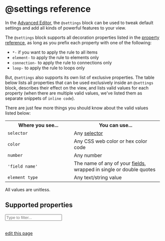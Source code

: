 # @settings reference

In the [Advanced Editor](/overview/view-editors.html#advanced-editor), the `@settings` block can be used to tweak default settings and add all kinds of powerful features to your view.

The `@settings` block supports all decoration properties listed in the [property reference](/guides/property-reference.html), as long as you prefix each property with one of the following:
- `*-` if you want to apply the rule to all items
- `element-` to apply the rule to elements only
- `connection-` to apply the rule to connections only
- `loop-` to apply the rule to loops only

But, `@settings` also supports its own list of exclusive properties. The table below lists all properties that can be used exclusively inside an `@settings` block, describes their effect on the view, and lists valid values for each property (when there are multiple valid values, we've listed them as separate snippets of `inline code`).

There are just few more things you should know about the valid values listed below:

<table class="table border-bottom">
  <tbody>
    <tr>
      <th>Where you see...</th>
      <th>You can use...</th>
    </tr>
    <tr>
      <td><code>selector</code></td>
      <td>Any <a href="/guides/selectors.html">selector</a></td>
    </tr>
    <tr>
      <td><code>color</code></td>
      <td>Any CSS web color or hex color code</td>
    </tr>
    <tr>
      <td><code>number</code></td>
      <td>Any number</td>
    </tr>
    <tr>
      <td><code>'field name'</code></td>
      <td>The name of any of your <a href="/guides/fields.html">fields</a>, wrapped in single or double quotes</td>
    </tr>
    <tr>
      <td><code>element type</code></td>
      <td>Any text/string value</td>
    </tr>
  </tbody>
</table>

All values are unitless.


## Supported properties

<input type="text" id="settings-search-box" class="search-box" onkeyup="searchProperties('settings')" placeholder="Type to filter...">

<style>
  th:first-child {
    width: 200px;
  }

  td:nth-child(3) div:not(:first-child) {
    margin-top: 1.5rem;
  }
</style>

<table id="settings-reference-table" class="table border-bottom"></table>

<script type="text/javascript" src="https://unpkg.com/@alexvipond/kumu-docs-extracted@0.1.2/lib/index.umd.js"></script>
<script type="text/javascript">
const settingsReference = [
  {
    "Property": "attenuation",
    "Description": "Determines whether elements and connections maintain their size relative to the background map (available for the Geo template only)",
    "Possible values": ["on", "off"]
  },
  {
    "Property": "background-color",
    "Description": "Sets the canvas' background color",
    "Possible values": ["color"]
  },
  {
    "Property": "background-opacity",
    "Description": "Sets the opacity of items outside of a showcased selection",
    "Possible values": ["0..1"]
  },
  {
    "Property": "bridge",
    "Description": "Activates bridging. See the <a href=\"/guides/bridge.html#bridge-in-the-advanced-editor\">bridge guide</a> for more information.",
    "Possible values": ["element-selector"]
  },
  {
    "Property": "cluster",
    "Description": "Activates clustering. See the <a href=\"/guides/clustering.html#activate-clustering-in-the-advanced-editor\">cluster guide</a> for more information.",
    "Possible values": ["'field name'", "element-selector by 'field name'", "element-selector by 'field name' as 'element type'"]
  },
  {
    "Property": "culling",
    "Description": "Determines whether elements and connections are hidden when the reader zooms in very close",
    "Possible values": ["on", "off"]
  },
  {
    "Property": "focus",
    "Description": "Activates focus. See the <a href=\"/guides/focus.html#activate-focus-in-the-advanced-editor\">focus guide</a> for more information.",
    "Possible values": ["selector out number"]
  },
  {
    "Property": "font-cutoff",
    "Description": "Sets the minimum font size at which labels will display when the map is zoomed out. Set to <code>0</code> to always display labels, regardless of zoom level.",
    "Possible values": ["number"]
  },
  {
    "Property": "foreground-opacity",
    "Description": "Sets the opacity of showcased items ",
    "Possible values": ["0..1"]
  },
  {
    "Property": "geo-location",
    "Description": "Sets the field that will be used to geo-locate elements",
    "Possible values": ["'field name'", "string template"]
  },
  {
    "Property": "geo-style",
    "Description": "Sets the style of the geo map",
    "Possible values": ["auto", "streets", "satellite"]
  },
  {
    "Property": "ignore",
    "Description": "Ignores a selection. See the <a href=\"/guides/filter.html#filter-in-the-advanced-editor\">filter guide</a> for more information.",
    "Possible values": ["selector"]
  },
  {
    "Property": "include",
    "Description": "Includes a selection. See the <a href=\"/guides/filter.html#filter-in-the-advanced-editor\">filter guide</a> for more information.",
    "Possible values": ["selector"]
  },
  {
    "Property": "layout",
    "Description": "Sets the layout type",
    "Possible values": ["force", "static", "scatter"]
  },
  {
    "Property": "layout-bounds-xmax",
    "Description": "Sets a maximum x coordinate that grid and guide lines can extend to",
    "Possible values": ["number"]
  },
  {
    "Property": "layout-bounds-xmin",
    "Description": "Sets a minimum x coordinate that grid and guide lines can extend to",
    "Possible values": ["number"]
  },
  {
    "Property": "layout-bounds-ymax",
    "Description": "Sets a maximum y coordinate that grid and guide lines can extend to",
    "Possible values": ["number"]
  },
  {
    "Property": "layout-bounds-ymin",
    "Description": "Sets a minimum y coordinate that grid and guide lines can extend to",
    "Possible values": ["number"]
  },
  {
    "Property": "layout-gravity",
    "Description": "Sets the gravity for the force-directed layout",
    "Possible values": ["number"]
  },
  {
    "Property": "layout-grid",
    "Description": "Determines whether a grid will be shown",
    "Possible values": ["on", "off"]
  },
  {
    "Property": "layout-grid-color",
    "Description": "Sets the color of the grid",
    "Possible values": ["color"]
  },
  {
    "Property": "layout-grid-offset",
    "Description": "Sets the space between grid lines",
    "Possible values": ["number"]
  },
  {
    "Property": "layout-grid-width",
    "Description": "Sets the thickness of grid lines",
    "Possible values": ["number"]
  },
  {
    "Property": "layout-guide-color",
    "Description": "Sets the color of guide lines",
    "Possible values": ["color"]
  },
  {
    "Property": "layout-guide-width",
    "Description": "Sets the thickness of guide lines",
    "Possible values": ["number"]
  },
  {
    "Property": "layout-guides",
    "Description": "Sets the x or y coordinate for each guide line, or the origin and radius of a circle",
    "Possible values": ["x(number)", "y(number)", "circle(x, y, r)", "circle(r)"]
  },
  {
    "Property": "layout-particle-charge",
    "Description": "Sets the particle charge for the force-directed layout",
    "Possible values": ["number"]
  },
  {
    "Property": "layout-preset",
    "Description": "Chooses a preset version of the force-directed layout",
    "Possible values": ["auto", "dense", "hairball"]
  },
  {
    "Property": "layout-spring-length",
    "Description": "Sets the spring length for the force-directed layout",
    "Possible values": ["number"]
  },
  {
    "Property": "layout-spring-strength",
    "Description": "Sets the spring strength for the force-directed layout",
    "Possible values": ["number"]
  },
  {
    "Property": "layout-x",
    "Description": "Sets the field used to determine elements' x coordinate in the scatter layout",
    "Possible values": ["'field name'"]
  },
  {
    "Property": "layout-x-multiplier",
    "Description": "Sets a number that will be multiplied by each elements <code>layout-x</code> field to determine their final x coordinate",
    "Possible values": ["number"]
  },
  {
    "Property": "layout-y",
    "Description": "Sets the field used to determine elements' x coordinate in the scatter layout",
    "Possible values": ["'field name'"]
  },
  {
    "Property": "layout-y-multiplier",
    "Description": "Sets a number that will be multiplied by each elements <code>layout-y</code> field to determine their final y coordinate",
    "Possible values": ["number"]
  },
  {
    "Property": "notification-color",
    "Description": "Sets the color of asterisks created by <a href=\"/guides/issues.html\">Issues</a>",
    "Possible values": ["color"]
  },
  {
    "Property": "profile",
    "Description": "Controls whether or not profiles can be opened",
    "Possible values": ["on", "off"]
  },
  {
    "Property": "quality",
    "Description": "Sets the render quality",
    "Possible values": ["fast", "best"]
  },
  {
    "Property": "radar",
    "Description": "Determines whether a radar will be shown",
    "Possible values": ["on", "off"]
  },
  {
    "Property": "radar-axes",
    "Description": "Sets the labels for radar axes",
    "Possible values": ["Axis 1, Axis 2, Axis 3..."]
  },
  {
    "Property": "radar-font-color",
    "Description": "Sets the color of radar labels",
    "Possible values": ["color"]
  },
  {
    "Property": "radar-font-family",
    "Description": "Sets the font family of radar labels",
    "Possible values": ["family-name", "generic-family"]
  },
  {
    "Property": "radar-font-size",
    "Description": "Sets the font size for radar labels",
    "Possible values": ["number"]
  },
  {
    "Property": "radar-ring-color",
    "Description": "Sets the color between radar rings",
    "Possible values": ["color"]
  },
  {
    "Property": "radar-ring-opacity",
    "Description": "Sets the opacity of radar rings",
    "Possible values": ["0..1"]
  },
  {
    "Property": "radar-ring-size",
    "Description": "Sets the distance between radar rings",
    "Possible values": ["number"]
  },
  {
    "Property": "radar-ring-size-inner",
    "Description": "Sets the radius of the inner radar ring",
    "Possible values": ["number"]
  },
  {
    "Property": "radar-rings",
    "Description": "Sets the labels for radar rings",
    "Possible values": ["Ring 1, Ring 2, Ring 3..."]
  },
  {
    "Property": "renderer",
    "Description": "Chooses which rendered will be used",
    "Possible values": ["canvas", "webgl"]
  },
  {
    "Property": "scale-max",
    "Description": "Sets the maximum allowed zoom level",
    "Possible values": ["number"]
  },
  {
    "Property": "scale-min",
    "Description": "Sets the minimum allowed zoom level",
    "Possible values": ["number"]
  },
  {
    "Property": "selection-color",
    "Description": "Sets the color of the ring that appears around selected elements",
    "Possible values": ["color"]
  },
  {
    "Property": "showcase",
    "Description": "Activates showcase. See the <a href=\"/guides/showcase.html#customize-showcase-settings-in-the-advanced-editor\">showcase guide</a> for more information.",
    "Possible values": ["selector"]
  },
  {
    "Property": "template",
    "Description": "Chooses a template",
    "Possible values": ["causal-loop", "custom", "geo", "sna", "stakeholder", "stock-and-flow", "systems", "systems-leverage"]
  },
  {
    "Property": "theme",
    "Description": "Sets the view's overall theme",
    "Possible values": ["light", "dark"]
  }
]

KumuDocsExtracted.appendTable(
  { id: 'settings-reference-table', reference: settingsReference },
  {
    transforms: {
      'Possible values': values => 
        Array.isArray(values) 
          ? values.map(value => `<div><code>${value}</code></div>`).join('')
          : `${values}`
    },
    effects: {
      th: {
        DEFAULT: th => th.classList.add('text-left'),
      }
    }
  }
)

KumuDocsExtracted.appendSearchBox(
  { id: 'settings-reference-table', hasInfo: true }
)
</script>

<span class="edit-link"><a href="https://github.com/kumu/docs/blob/master/guides/settings-reference-table.md" target="_blank"><i class="fa fa-github"></i> edit this page</a></span>
